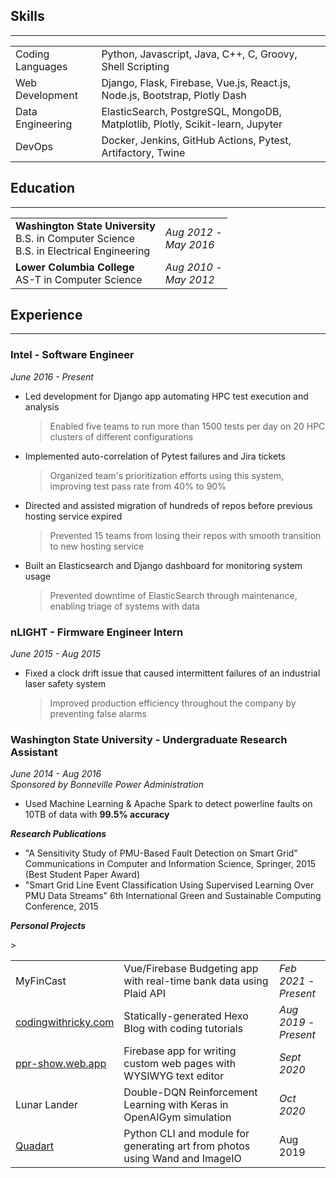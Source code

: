 ## Skills
<hr />
<table>
  <tr>
    <td>Coding Languages</td>
    <td>Python, Javascript, Java, C++, C, Groovy, Shell Scripting</td>
  </tr>
  <tr>
    <td>Web Development</td>
    <td>Django, Flask, Firebase, Vue.js, React.js, Node.js, Bootstrap, Plotly Dash</td>
  </tr>
  <tr>
    <td>Data Engineering</td>
    <td>ElasticSearch, PostgreSQL, MongoDB, Matplotlib, Plotly, Scikit-learn, Jupyter</td>
  </tr>
  <tr>
    <td>DevOps</td>
    <td>Docker, Jenkins, GitHub Actions, Pytest, Artifactory, Twine</td>
  </tr>
</table>

## Education
<hr />

<table>
  <tr>
    <td><b>Washington State University</b><br>B.S. in Computer Science<br>B.S. in Electrical Engineering</td>
    <td><i>Aug 2012 -<br>May 2016</i></td>
  </tr>
  <tr>
    <td><b>Lower Columbia College</b><br>AS-T in Computer Science</td>
    <td><i>Aug 2010 -<br>May 2012</i></td>
  </tr>
</table>

## Experience
<hr />

### Intel - Software Engineer
_June 2016 - Present_
- Led development for Django app automating HPC test execution and analysis
  > Enabled five teams to run more than 1500 tests per day on 20 HPC clusters of different configurations
- Implemented auto-correlation of Pytest failures and Jira tickets
  > Organized team's prioritization efforts using this system, improving test pass rate from 40% to 90%
- Directed and assisted migration of hundreds of repos before previous hosting service expired
  > Prevented 15 teams from losing their repos with smooth transition to new hosting service
- Built an Elasticsearch and Django dashboard for monitoring system usage
  > Prevented downtime of ElasticSearch through maintenance, enabling triage of systems with data

### nLIGHT - Firmware Engineer Intern
_June 2015 - Aug 2015_
- Fixed a clock drift issue that caused intermittent failures of an industrial laser safety system
  > Improved production efficiency throughout the company by preventing false alarms

### Washington State University - Undergraduate Research Assistant
<i>June 2014 - Aug 2016</i><br><i>Sponsored by Bonneville Power Administration</i>
- Used Machine Learning & Apache Spark to detect powerline faults on 10TB of data with **99.5% accuracy**

**_Research Publications_**
- "A Sensitivity Study of PMU-Based Fault Detection on Smart Grid" Communications in Computer and Information Science, Springer, 2015 (Best Student Paper Award)
- "Smart Grid Line Event Classification Using Supervised Learning Over PMU Data Streams" 6th International Green and Sustainable Computing Conference, 2015

**_Personal Projects_**
<table>
  <tr>
    <td>MyFinCast</td>
    <td>Vue/Firebase Budgeting app with real-time bank data using Plaid API</td>
    <td><i>Feb 2021 -<br>Present</i></td>
  </tr>
  <tr>
    <td><a href="https://codingwithricky.com">codingwithricky.com</a></td>>
    <td>Statically-generated Hexo Blog with coding tutorials</td>
    <td><i>Aug 2019 -<br>Present</i></td>
  </tr>
  <tr>
    <td><a href="https://ppr-show.web.app">ppr-show.web.app</a></td>
    <td>Firebase app for writing custom web pages with WYSIWYG text editor</td>
    <td><i>Sept 2020</i></td>
  </tr>
  <tr>
    <td>Lunar Lander</td>
    <td>Double-DQN Reinforcement Learning with Keras in OpenAIGym simulation</td>
    <td><i>Oct 2020</i></td>
  </tr>
  <tr>
    <td><a href="https://github.com/ribab/quadart">Quadart</a></td>
    <td>Python CLI and module for generating art from photos using Wand and ImageIO</td>
    <td>Aug 2019</td>
  </tr>
</table>
